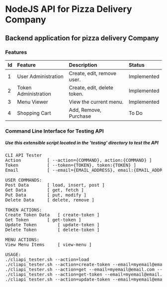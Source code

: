 # NodeJS API for Pizza Delivery Company
## Backend application for pizza delivery Company

### Features

| Id | Feature              | Description                 | Status      |
| :- | :------------------  | :-------------------------- | :---------- |
| 1  | User Administration  | Create, edit, remove user.  | Implemented |
| 2  | Token Administration | Create, edit, delete token. | Implemented |
| 3  | Menu Viewer          | View the current menu.      | Implemented |
| 4  | Shopping Cart        | Add, Remove, Purchase       | To Do       |



### Command Line Interface for Testing API

<h5>Use this extensible script located in the 'testing' directory to test the API</h5>

<pre>
CLI API Tester
Action			[ --action={COMMAND}, action:{COMMAND} ]
Token			[ --token={TOKEN}, token:{TOKEN} ]
Email			[ --email={EMAIL_ADDRESS}, email:{EMAIL_ADDRESS} ]

USER COMMANDS:
Post Data		[ load, insert, post ]
Get Data		[ get, fetch ]
Put Data		[ put, modify ]
Delete Data		[ delete, remove ]

TOKEN ACTIONS:
Create Token Data	[ create-token ]
Get Token		[ get-token ]
Update Token		[ update-token ]
Delete Token		[ delete-token ]

MENU ACTIONS:
View Menu Items		[ view-menu ]

USAGE:
./cliapi_tester.sh --action=load
./cliapi_tester.sh --action=create-token --email=myemail@email.com
./cliapi_tester.sh --action=get --email=myemail@email.com --token=9zy66v8ktl40fe7qv5f
./cliapi_tester.sh --action=get-token --email=myemail@email.com --token=9zy66v8ktl40fe7qv5f
./cliapi_tester.sh --action=update-token --email=myemail@email.com --token=9zy66v8ktl40fe7qv5f
</pre>

